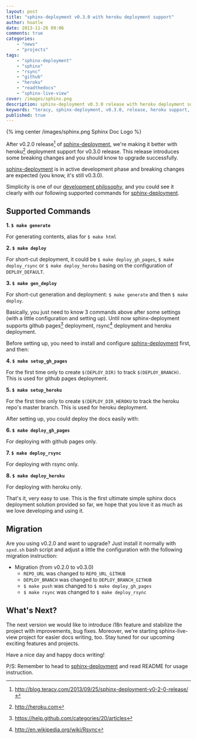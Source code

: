```yaml
---
layout: post
title: "sphinx-deployment v0.3.0 with heroku deployment support"
author: hoatle
date: 2013-11-26 09:06
comments: true
categories:
    - "news"
    - "projects"
tags:
    - "sphinx-deployment"
    - "sphinx"
    - "rsync"
    - "github"
    - "heroku"
    - "readthedocs"
    - "sphinx-live-view"
cover: /images/sphinx.png
description: sphinx-deployment v0.3.0 release with heroku deployment support
keywords: "teracy, sphinx-deployment, v0.3.0, release, heroku support, announcement"
published: true
---
```



{% img center /images/sphinx.png Sphinx Doc Logo %}

After v0.2.0 release[^1] of [sphinx-deployment][], we're making it better with heroku[^2] deployment
support for v0.3.0 release. This release introduces some breaking changes and you should know to
upgrade successfully.

<!-- more -->

[sphinx-deployment][] is in active development phase and breaking changes are expected (you know,
it's still v0.3.0).

Simplicity is one of our [development philosophy][], and you could see it clearly with our following
supported commands for [sphinx-deployment][].

Supported Commands
------------------

**1. `$ make generate`**

For generating contents, alias for `$ make html`

**2. `$ make deploy`**

For short-cut deployment, it could be `$ make deploy_gh_pages`, `$ make deploy_rsync` or
`$ make deploy_heroku` basing on the configuration of `DEPLOY_DEFAULT`.

**3. `$ make gen_deploy`**

For short-cut generation and deployment: `$ make generate` and then `$ make deploy`.


Basically, you just need to know 3 commands above after some settings (with a little configuration
and setting up). Until now sphinx-deployment supports github pages[^3] deployment, rsync[^4]
deployment and heroku deployment.

Before setting up, you need to install and configure [sphinx-deployment][] first, and then:

**4. `$ make setup_gh_pages`**

For the first time only to create `$(DEPLOY_DIR)` to track `$(DEPLOY_BRANCH)`. This is used for
github pages deployment.


**5. `$ make setup_heroku`**

For the first time only to create `$(DEPLOY_DIR_HEROKU` to track the heroku repo's master branch.
This is used for heroku deployment.

After setting up, you could deploy the docs easily with:

**6. `$ make deploy_gh_pages`**

For deploying with github pages only.

**7. `$ make deploy_rsync`**

For deploying with rsync only.

**8. `$ make deploy_heroku`**

For deploying with heroku only.

That's it, very easy to use. This is the first ultimate simple sphinx docs deployment solution
provided so far, we hope that you love it as much as we love developing and using it.


Migration
---------

Are you using v0.2.0 and want to upgrade? Just install it normally with `spxd.sh` bash script and
adjust a little the configuration with the following migration instruction:

- Migration (from v0.2.0 to v0.3.0)
    + `REPO_URL` was changed to `REPO_URL_GITHUB`
    + `DEPLOY_BRANCH` was changed to `DEPLOY_BRANCH_GITHUB`
    + `$ make push` was changed to `$ make deploy_gh_pages`
    + `$ make rsync` was changed to `$ make deploy_rsync`

What's Next?
------------

The next version we would like to introduce i18n feature and stabilize the project with improvements, bug fixes. Moreover,
we're starting sphinx-live-view project for easier docs writing, too. Stay tuned for our
upcoming exciting features and projects.

Have a nice day and happy docs writing!

P/S: Remember to head to [sphinx-deployment][] and read README for usage instruction.

[sphinx-deployment]: https://github.com/teracy-official/sphinx-deployment
[development philosophy]: http://dev.teracy.org/docs/intro.html#about-teracy
[^1]: http://blog.teracy.com/2013/09/25/sphinx-deployment-v0-2-0-release/
[^2]: http://heroku.com
[^3]: https://help.github.com/categories/20/articles
[^4]: http://en.wikipedia.org/wiki/Rsync
[^5]: https://readthedocs.org/
